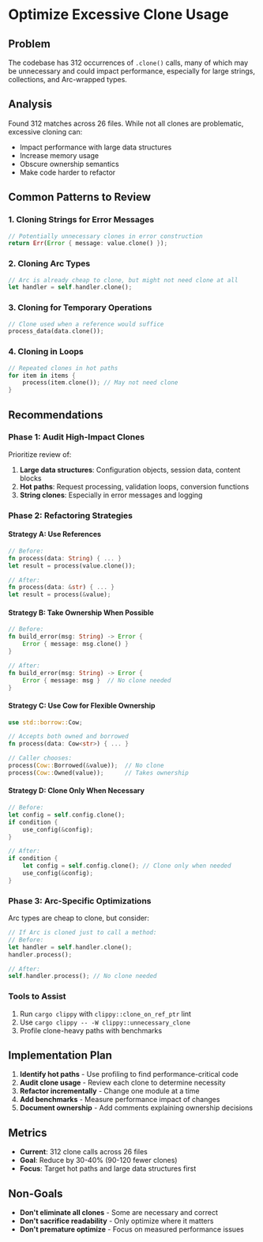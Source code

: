 # Optimize Excessive Clone Usage

## Problem
The codebase has 312 occurrences of `.clone()` calls, many of which may be unnecessary and could impact performance, especially for large strings, collections, and Arc-wrapped types.

## Analysis
Found 312 matches across 26 files. While not all clones are problematic, excessive cloning can:
- Impact performance with large data structures
- Increase memory usage
- Obscure ownership semantics
- Make code harder to refactor

## Common Patterns to Review

### 1. Cloning Strings for Error Messages
```rust
// Potentially unnecessary clones in error construction
return Err(Error { message: value.clone() });
```

### 2. Cloning Arc Types
```rust
// Arc is already cheap to clone, but might not need clone at all
let handler = self.handler.clone();
```

### 3. Cloning for Temporary Operations
```rust
// Clone used when a reference would suffice
process_data(data.clone());
```

### 4. Cloning in Loops
```rust
// Repeated clones in hot paths
for item in items {
    process(item.clone()); // May not need clone
}
```

## Recommendations

### Phase 1: Audit High-Impact Clones
Prioritize review of:
1. **Large data structures**: Configuration objects, session data, content blocks
2. **Hot paths**: Request processing, validation loops, conversion functions
3. **String clones**: Especially in error messages and logging

### Phase 2: Refactoring Strategies

#### Strategy A: Use References
```rust
// Before:
fn process(data: String) { ... }
let result = process(value.clone());

// After:
fn process(data: &str) { ... }
let result = process(&value);
```

#### Strategy B: Take Ownership When Possible
```rust
// Before:
fn build_error(msg: String) -> Error {
    Error { message: msg.clone() }
}

// After:
fn build_error(msg: String) -> Error {
    Error { message: msg }  // No clone needed
}
```

#### Strategy C: Use Cow for Flexible Ownership
```rust
use std::borrow::Cow;

// Accepts both owned and borrowed
fn process(data: Cow<str>) { ... }

// Caller chooses:
process(Cow::Borrowed(&value));  // No clone
process(Cow::Owned(value));      // Takes ownership
```

#### Strategy D: Clone Only When Necessary
```rust
// Before:
let config = self.config.clone();
if condition {
    use_config(&config);
}

// After:
if condition {
    let config = self.config.clone(); // Clone only when needed
    use_config(&config);
}
```

### Phase 3: Arc-Specific Optimizations
Arc types are cheap to clone, but consider:

```rust
// If Arc is cloned just to call a method:
// Before:
let handler = self.handler.clone();
handler.process();

// After:
self.handler.process(); // No clone needed
```

### Tools to Assist
1. Run `cargo clippy` with `clippy::clone_on_ref_ptr` lint
2. Use `cargo clippy -- -W clippy::unnecessary_clone`
3. Profile clone-heavy paths with benchmarks

## Implementation Plan

1. **Identify hot paths** - Use profiling to find performance-critical code
2. **Audit clone usage** - Review each clone to determine necessity
3. **Refactor incrementally** - Change one module at a time
4. **Add benchmarks** - Measure performance impact of changes
5. **Document ownership** - Add comments explaining ownership decisions

## Metrics
- **Current**: 312 clone calls across 26 files
- **Goal**: Reduce by 30-40% (90-120 fewer clones)
- **Focus**: Target hot paths and large data structures first

## Non-Goals
- **Don't eliminate all clones** - Some are necessary and correct
- **Don't sacrifice readability** - Only optimize where it matters
- **Don't premature optimize** - Focus on measured performance issues